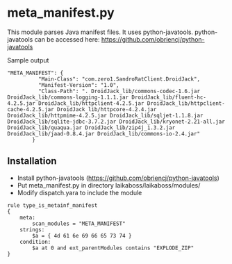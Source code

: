 meta_manifest.py
================

This module parses Java manifest files. It uses python-javatools.
python-javatools can be accessed here: https://github.com/obriencj/python-javatools

Sample output
```
"META_MANIFEST": {
          "Main-Class": "com.zero1.SandroRatClient.DroidJack",
          "Manifest-Version": "1.0",
          "Class-Path": ". DroidJack_lib/commons-codec-1.6.jar DroidJack_lib/commons-logging-1.1.1.jar DroidJack_lib/fluent-hc-4.2.5.jar DroidJack_lib/httpclient-4.2.5.jar DroidJack_lib/httpclient-cache-4.2.5.jar DroidJack_lib/httpcore-4.2.4.jar DroidJack_lib/httpmime-4.2.5.jar DroidJack_lib/sqljet-1.1.8.jar DroidJack_lib/sqlite-jdbc-3.7.2.jar DroidJack_lib/kryonet-2.21-all.jar DroidJack_lib/quaqua.jar DroidJack_lib/zip4j_1.3.2.jar DroidJack_lib/jaad-0.8.4.jar DroidJack_lib/commons-io-2.4.jar"
        }
```

Installation
---
* Install python-javatools (https://github.com/obriencj/python-javatools)
* Put meta_manifest.py in directory laikaboss/laikaboss/modules/
* Modify dispatch.yara to include the module
```
rule type_is_metainf_manifest
{
    meta:
        scan_modules = "META_MANIFEST"
    strings:
        $a = { 4d 61 6e 69 66 65 73 74 }
    condition:
        $a at 0 and ext_parentModules contains "EXPLODE_ZIP"
}
```
